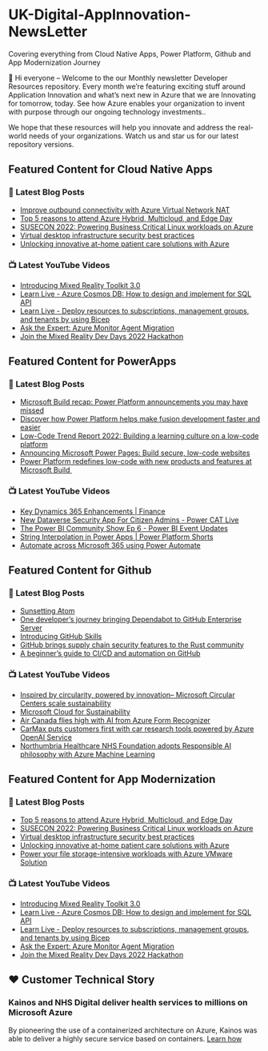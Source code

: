 # UK-Digital-AppInnovation-NewsLetter

Covering everything from Cloud Native Apps, Power Platform, Github and App Modernization Journey

👋 Hi everyone – Welcome to the our Monthly newsletter Developer Resources repository. Every month we’re featuring exciting stuff around Application Innovation and what’s next new in Azure that we are Innovating for tomorrow, today. See how Azure enables your organization to invent with purpose through our ongoing technology investments..


We hope that these resources will help you innovate and address the real-world needs of your organizations. Watch us and star us for our latest repository versions.

## Featured Content for Cloud Native Apps


### 📝 Latest Blog Posts

    
<!-- BLOGCNA:START -->
- [Improve outbound connectivity with Azure Virtual Network NAT](https://azure.microsoft.com/blog/improve-outbound-connectivity-with-azure-virtual-network-nat/)
- [Top 5 reasons to attend Azure Hybrid, Multicloud, and Edge Day](https://azure.microsoft.com/blog/top-5-reasons-to-attend-azure-hybrid-multicloud-and-edge-day/)
- [SUSECON 2022: Powering Business Critical Linux workloads on Azure](https://azure.microsoft.com/blog/susecon-2022-powering-business-critical-linux-workloads-on-azure/)
- [Virtual desktop infrastructure security best practices](https://azure.microsoft.com/blog/virtual-desktop-infrastructure-security-best-practices/)
- [Unlocking innovative at-home patient care solutions with Azure](https://azure.microsoft.com/blog/unlocking-innovative-athome-patient-care-solutions-with-azure/)
<!-- BLOGCNA:END -->

### 📺 Latest YouTube Videos

 
<!-- YOUTUBECNA:START -->
- [Introducing Mixed Reality Toolkit 3.0](https://www.youtube.com/watch?v=X_2jYhAk4G8)
- [Learn Live - Azure Cosmos DB: How to design and implement for SQL API](https://www.youtube.com/watch?v=Se9zedGMt08)
- [Learn Live - Deploy resources to subscriptions, management groups, and tenants by using Bicep](https://www.youtube.com/watch?v=jtj7xAINceo)
- [Ask the Expert: Azure Monitor Agent Migration](https://www.youtube.com/watch?v=5NIJAfch_rI)
- [Join the Mixed Reality Dev Days 2022 Hackathon](https://www.youtube.com/watch?v=bdZ2jdrC_Ds)
<!-- YOUTUBECNA:END -->

##  Featured Content for PowerApps
### 📝 Latest Blog Posts
<!-- BLOGPOWER:START -->
- [Microsoft Build recap: Power Platform announcements you may have missed](https://cloudblogs.microsoft.com/powerplatform/2022/05/31/microsoft-build-recap-power-platform-announcements-you-may-have-missed/)
- [Discover how Power Platform helps make fusion development faster and easier](https://cloudblogs.microsoft.com/powerplatform/2022/05/25/discover-how-power-platform-helps-make-fusion-development-faster-and-easier/)
- [Low-Code Trend Report 2022: Building a learning culture on a low-code platform](https://cloudblogs.microsoft.com/powerplatform/2022/05/24/low-code-trend-report-2022-building-a-learning-culture-on-a-low-code-platform/)
- [Announcing Microsoft Power Pages: Build secure, low-code websites](https://powerpages.microsoft.com/blog/announcing-microsoft-power-pages-build-secure-low-code-websites/)
- [Power Platform redefines low-code with new products and features at Microsoft Build ](https://cloudblogs.microsoft.com/powerplatform/2022/05/24/power-platform-redefines-low-code-with-new-products-and-features-at-microsoft-build/)
<!-- BLOGPOWER:END -->
 ### 📺 Latest YouTube Videos
    
<!-- YOUTUBEPOWER:START -->
- [Key Dynamics 365 Enhancements | Finance](https://www.youtube.com/watch?v=t1szPdGlnvQ)
- [New Dataverse Security App For Citizen Admins - Power CAT Live](https://www.youtube.com/watch?v=jBwPdiX7rMI)
- [The Power BI Community Show Ep 6 - Power BI Event Updates](https://www.youtube.com/watch?v=IrssN8YZEPo)
- [String Interpolation in Power Apps | Power Platform Shorts](https://www.youtube.com/watch?v=2Jf52cMiIV4)
- [Automate across Microsoft 365 using Power Automate](https://www.youtube.com/watch?v=cQ54hbkt_DU)
<!-- YOUTUBEPOWER:END -->

##  Featured Content for Github
### 📝 Latest Blog Posts
<!-- BLOGGITHUB:START -->
- [Sunsetting Atom](https://github.blog/2022-06-08-sunsetting-atom/)
- [One developer’s journey bringing Dependabot to GitHub Enterprise Server](https://github.blog/2022-06-07-one-developers-journey-bringing-dependabot-to-github-enterprise-server/)
- [Introducing GitHub Skills](https://github.blog/2022-06-06-introducing-github-skills/)
- [GitHub brings supply chain security features to the Rust community](https://github.blog/2022-06-06-github-brings-supply-chain-security-features-to-the-rust-community/)
- [A beginner’s guide to CI/CD and automation on GitHub](https://github.blog/2022-06-03-a-beginners-guide-to-ci-cd-and-automation-on-github/)
<!-- BLOGGITHUB:END -->
### 📺 Latest YouTube Videos
<!-- YOUTUBEGITHUB:START -->
- [Inspired by circularity, powered by innovation– Microsoft Circular Centers scale sustainability](https://www.youtube.com/watch?v=IcWg7F85puY)
- [Microsoft Cloud for Sustainability](https://www.youtube.com/watch?v=HDYRb-8HXgE)
- [Air Canada flies high with AI from Azure Form Recognizer](https://www.youtube.com/watch?v=NqyZ_7btL5I)
- [CarMax puts customers first with car research tools powered by Azure OpenAI Service](https://www.youtube.com/watch?v=n4KekgD4DdY)
- [Northumbria Healthcare NHS Foundation adopts Responsible AI philosophy with Azure Machine Learning](https://www.youtube.com/watch?v=LRZHcipcweY)
<!-- YOUTUBEGITHUB:END -->
##  Featured Content for App Modernization
### 📝 Latest Blog Posts
<!-- BLOGAPPMOD:START -->
- [Top 5 reasons to attend Azure Hybrid, Multicloud, and Edge Day](https://azure.microsoft.com/blog/top-5-reasons-to-attend-azure-hybrid-multicloud-and-edge-day/)
- [SUSECON 2022: Powering Business Critical Linux workloads on Azure](https://azure.microsoft.com/blog/susecon-2022-powering-business-critical-linux-workloads-on-azure/)
- [Virtual desktop infrastructure security best practices](https://azure.microsoft.com/blog/virtual-desktop-infrastructure-security-best-practices/)
- [Unlocking innovative at-home patient care solutions with Azure](https://azure.microsoft.com/blog/unlocking-innovative-athome-patient-care-solutions-with-azure/)
- [Power your file storage-intensive workloads with Azure VMware Solution](https://azure.microsoft.com/blog/power-your-file-storageintensive-workloads-with-azure-vmware-solution/)
<!-- BLOGAPPMOD:END -->
### 📺 Latest YouTube Videos
<!-- YOUTUBEAPPMOD:START -->
- [Introducing Mixed Reality Toolkit 3.0](https://www.youtube.com/watch?v=X_2jYhAk4G8)
- [Learn Live - Azure Cosmos DB: How to design and implement for SQL API](https://www.youtube.com/watch?v=Se9zedGMt08)
- [Learn Live - Deploy resources to subscriptions, management groups, and tenants by using Bicep](https://www.youtube.com/watch?v=jtj7xAINceo)
- [Ask the Expert: Azure Monitor Agent Migration](https://www.youtube.com/watch?v=5NIJAfch_rI)
- [Join the Mixed Reality Dev Days 2022 Hackathon](https://www.youtube.com/watch?v=bdZ2jdrC_Ds)
<!-- YOUTUBEAPPMOD:END -->


## ♥️ Customer Technical Story 

### Kainos and NHS Digital deliver health services to millions on Microsoft Azure

By pioneering the use of a containerized architecture on Azure, Kainos was able to deliver a highly secure service based on containers. [Learn how](https://customers.microsoft.com/en-us/story/1368348549535774520-kainos-and-nhs-digital-deliver-health-services-to-millions-on-microsoft-azure)

